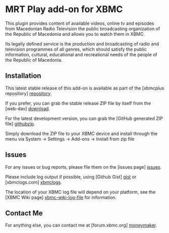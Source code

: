 MRT Play add-on for XBMC
==========================================

This plugin provides content of available videos, online tv and episodes from Macedonian Radio Television the public broadcasting organization of the Republic of Macedonia and allows you to watch them in XBMC.

Its legally defined service is the production and broadcasting of radio and television programmes of all genres, which should satisfy the public information, cultural, educational and recreational needs of the people of the Republic of Macedonia. 

Installation
------------
This latest stable release of this add-on is available as part of the 
[xbmcplus repository] [repository].

If you prefer, you can grab the stable release ZIP file by itself from the 
[web-dav] [download].

For the latest development version, 
you can grab the [GitHub generated ZIP file] [githubzip].

Simply download the ZIP file to your XBMC device and install through the menu
via System -> Settings -> Add-ons -> Install from zip file

Issues
------
For any issues or bug reports, please file them on the [issues page] [issues].

Please include log output if possible, using [Github Gist] [gist] or 
[xbmclogs.com] [xbmclogs].

The location of your XBMC log file will depend on your platform, 
see the [XBMC Wiki page] [xbmc-wiki-log-file] for information.

Contact Me
----------
For anything else, you can contact me at [forum.xbmc.org] [moneymaker].

[repository]: https://home.no/xbmcplus/fusion/repository/
[download]: https://home.no/xbmcplus/fusion/plugins/plugin.video.mrtplay/
[githubzip]: https://github.com/moneymaker365/plugin.video.mrtplay/archive/master.zip
[issues]: https://github.com/moneymaker365/plugin.video.mrtplay/issues
[gist]: https://gist.github.com
[xbmclogs]: http://xbmclogs.com/
[moneymaker]: http://forum.xbmc.org/member.php?action=profile&uid=116826
[xbmc-wiki-log-file]: http://wiki.xbmc.org/index.php?title=Log_file/Advanced#Log_files
